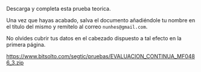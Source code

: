 Descarga y completa esta prueba teorica.

Una vez que hayas acabado, salva el documento añadiéndole tu nombre en el título del mismo y remítelo al correo `nunhes@gmail.com`.

No olvides cubrir tus datos en el cabezado dispuesto a tal efecto en la primera página.


https://www.bitsolto.com/segtic/pruebas/EVALUACION_CONTINUA_MF0486_3.zip
